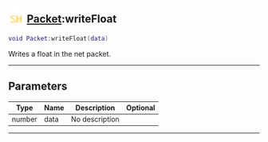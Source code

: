 ## <img src="../../.gitbook/assets/shared.png" width="32" height="32" /> [Packet](../packet/README.md):writeFloat

```lua
void Packet:writeFloat(data)
```

Writes a float in the net packet.<br>

-----------------
## Parameters

| Type   | Name | Description | Optional |
| ------ | ---- | ----------- | -------: |
| number | data | No description |  |


--------